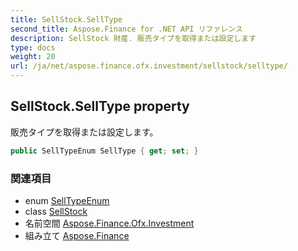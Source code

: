 ```yaml
---
title: SellStock.SellType
second_title: Aspose.Finance for .NET API リファレンス
description: SellStock 財産. 販売タイプを取得または設定します
type: docs
weight: 20
url: /ja/net/aspose.finance.ofx.investment/sellstock/selltype/
---
```

## SellStock.SellType property

販売タイプを取得または設定します。

```csharp
public SellTypeEnum SellType { get; set; }
```

### 関連項目

* enum [SellTypeEnum](../../selltypeenum/)
* class [SellStock](../)
* 名前空間 [Aspose.Finance.Ofx.Investment](../../sellstock/)
* 組み立て [Aspose.Finance](../../../)


